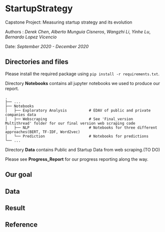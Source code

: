 # StartupStrategy
Capstone Project: Measuring startup strategy and its evolution

Authors : _Derek Chen_, _Alberto Munguia Cisneros_, _Wangzhi Li_, _Yinhe Lu_, _Bernardo Lopez Vicencio_ 

Date: _September 2020 - December 2020_

## Directories and files

Please install the required package using `pip install -r requirements.txt`. 

Directory __Notebooks__ contains all jupyter notebooks we used to produce our report.

    .
    ├── ...
    ├── Notebooks                   
    │   ├── Exploratory Analysis          # EDAV of public and private companies data
    │   ├── Webscraping                   # See 'Final_version Multithread' folder for our final version web scraping code
    │   ├── NLP                           # Notebooks for three different approaches(BERT, TF-IDF, Word2vec) 
    │   └── Prediction                    # Notebooks for predictions
    └── ...


Directory __Data__ contains Public and Startup Data from web scraping.(TO DO)

Please see __Progress_Report__ for our progress reporting along the way.


## Our goal



## Data



## Result


## Reference
